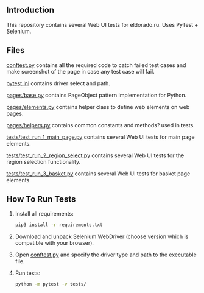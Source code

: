 Introduction
------------

This repository contains several Web UI tests for eldorado.ru.
Uses PyTest + Selenium.

Files
-----

[conftest.py](conftest.py) contains all the required code to catch failed test cases and make screenshot
of the page in case any test case will fail.

[pytest.ini](pytest.ini) contains driver select and path.

[pages/base.py](pages/base.py) contains PageObject pattern implementation for Python.

[pages/elements.py](pages/elements.py) contains helper class to define web elements on web pages.

[pages/helpers.py](pages/helpers.py) contains common constants and methods? used in tests.


[tests/test_run_1_main_page.py](tests/test_run_1_main_page.py) contains several Web UI tests for main page elements.

[tests/test_run_2_region_select.py](tests/test_run_2_region_select.py) contains several Web UI tests for the region selection functionality.

[tests/test_run_3_basket.py](tests/test_run_3_basket.py) contains several Web UI tests for basket page elements.


How To Run Tests
----------------

1) Install all requirements:

    ```bash
    pip3 install -r requirements.txt
    ```

2) Download and unpack Selenium WebDriver (choose version which is compatible with your browser). 

3) Open [conftest.py](conftest.py) and specify the driver type and path to the executable file.

4) Run tests:

    ```bash
    python -m pytest -v tests/
    ```
